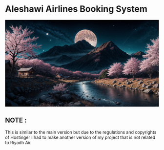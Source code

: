 # Aleshawi Airlines Booking System

![Riyadh Airlines Logo](assets/imgs/about.jpg)

## NOTE :

This is similar to the main version but due to the regulations and copyrights of Hostinger I had to make another version of my project that is not related to Riyadh Air
